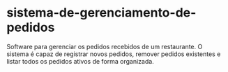 # sistema-de-gerenciamento-de-pedidos
Software para gerenciar os pedidos recebidos de um restaurante. O sistema é capaz de registrar novos pedidos, remover pedidos existentes e listar todos os pedidos ativos de forma organizada.
